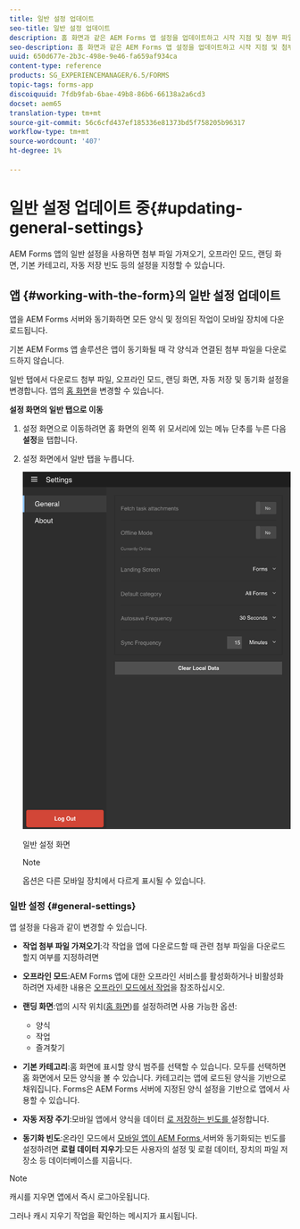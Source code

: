```yaml
---
title: 일반 설정 업데이트
seo-title: 일반 설정 업데이트
description: 홈 화면과 같은 AEM Forms 앱 설정을 업데이트하고 시작 지점 및 첨부 파일 가져오기 옵션
seo-description: 홈 화면과 같은 AEM Forms 앱 설정을 업데이트하고 시작 지점 및 첨부 파일 가져오기 옵션
uuid: 650d677e-2b3c-498e-9e46-fa659af934ca
content-type: reference
products: SG_EXPERIENCEMANAGER/6.5/FORMS
topic-tags: forms-app
discoiquuid: 7fdb9fab-6bae-49b8-86b6-66138a2a6cd3
docset: aem65
translation-type: tm+mt
source-git-commit: 56c6cfd437ef185336e81373bd5f758205b96317
workflow-type: tm+mt
source-wordcount: '407'
ht-degree: 1%

---
```



# 일반 설정 업데이트 중{#updating-general-settings}

AEM Forms 앱의 일반 설정을 사용하면 첨부 파일 가져오기, 오프라인 모드, 랜딩 화면, 기본 카테고리, 자동 저장 빈도 등의 설정을 지정할 수 있습니다.

## 앱 {#working-with-the-form}의 일반 설정 업데이트

앱을 AEM Forms 서버와 동기화하면 모든 양식 및 정의된 작업이 모바일 장치에 다운로드됩니다.

기본 AEM Forms 앱 솔루션은 앱이 동기화될 때 각 양식과 연결된 첨부 파일을 다운로드하지 않습니다.

일반 탭에서 다운로드 첨부 파일, 오프라인 모드, 랜딩 화면, 자동 저장 및 동기화 설정을 변경합니다. 앱의 [홈 화면](../../forms/using/home-screen.md)을 변경할 수 있습니다.

**설정 화면의 일반 탭으로 이동**

1. 설정 화면으로 이동하려면 홈 화면의 왼쪽 위 모서리에 있는 메뉴 단추를 누른 다음 **설정**&#x200B;을 탭합니다.
1. 설정 화면에서 일반 탭을 누릅니다.

   ![AEM Forms 앱의 일반 설정](assets/gen-settings-1.png)

   일반 설정 화면

   >[!NOTE]
   >
   >옵션은 다른 모바일 장치에서 다르게 표시될 수 있습니다.

### 일반 설정 {#general-settings}

앱 설정을 다음과 같이 변경할 수 있습니다.

* **작업 첨부 파일 가져오기**:각 작업을 앱에 다운로드할 때 관련 첨부 파일을 다운로드할지 여부를 지정하려면
* **오프라인 모드**:AEM Forms 앱에 대한 오프라인 서비스를 활성화하거나 비활성화하려면 자세한 내용은 [오프라인 모드에서 작업](/help/forms/using/work-offline-mode.md)을 참조하십시오.
* **랜딩 화면**:앱의 시작 위치([홈 화면](../../forms/using/home-screen.md))를 설정하려면
사용 가능한 옵션:

   * 양식
   * 작업
   * 즐겨찾기

* **기본 카테고리**:홈 화면에 표시할 양식 범주를 선택할 수 있습니다. 모두를 선택하면 홈 화면에서 모든 양식을 볼 수 있습니다. 카테고리는 앱에 로드된 양식을 기반으로 채워집니다. Forms은 AEM Forms 서버에 지정된 양식 설정을 기반으로 앱에서 사용할 수 있습니다.

* **자동 저장 주기**:모바일 앱에서 양식을 데이터 [로 저장하는 빈도를 ](../../forms/using/autosave-data-app.md) 설정합니다.
* **동기화 빈도**:온라인 모드에서  [모바일 앱이 AEM Forms ](../../forms/using/sync-app.md) 서버와 동기화되는 빈도를 설정하려면
   **로컬 데이터 지우기**:모든 사용자의 설정 및 로컬 데이터, 장치의 파일 저장소 등 데이터베이스를 지웁니다.

>[!NOTE]
>
>캐시를 지우면 앱에서 즉시 로그아웃됩니다.
>
>그러나 캐시 지우기 작업을 확인하는 메시지가 표시됩니다.
